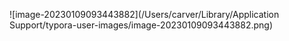 ![image-20230109093443882](/Users/carver/Library/Application Support/typora-user-images/image-20230109093443882.png)